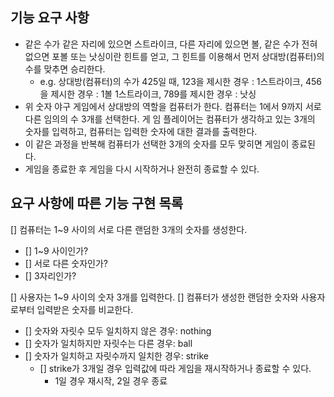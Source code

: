 ## 기능 요구 사항

- 같은 수가 같은 자리에 있으면 스트라이크, 다른 자리에 있으면 볼, 같은 수가 전혀 없으면 포볼 또는 낫싱이란 힌트를 얻고, 그 힌트를 이용해서 먼저 상대방(컴퓨터)의 수를
  맞추면 승리한다.
    - e.g. 상대방(컴퓨터)의 수가 425일 때, 123을 제시한 경우 : 1스트라이크, 456을 제시한 경우 : 1볼 1스트라이크, 789를 제시한 경우 : 낫싱
- 위 숫자 야구 게임에서 상대방의 역할을 컴퓨터가 한다. 컴퓨터는 1에서 9까지 서로 다른 임의의 수 3개를 선택한다. 게 임 플레이어는 컴퓨터가 생각하고 있는 3개의 숫자를
  입력하고, 컴퓨터는 입력한 숫자에 대한 결과를 출력한다.
- 이 같은 과정을 반복해 컴퓨터가 선택한 3개의 숫자를 모두 맞히면 게임이 종료된다.
- 게임을 종료한 후 게임을 다시 시작하거나 완전히 종료할 수 있다.

## 요구 사항에 따른 기능 구현 목록

[] 컴퓨터는 1~9 사이의 서로 다른 랜덤한 3개의 숫자를 생성한다.

- [] 1~9 사이인가?
- [] 서로 다른 숫자인가?
- [] 3자리인가?

[] 사용자는 1~9 사이의 숫자 3개를 입력한다.
[] 컴퓨터가 생성한 랜덤한 숫자와 사용자로부터 입력받은 숫자를 비교한다.

- [] 숫자와 자릿수 모두 일치하지 않은 경우: nothing
- [] 숫자가 일치하지만 자릿수는 다른 경우: ball
- [] 숫자가 일치하고 자릿수까지 일치한 경우: strike
    - [] strike가 3개일 경우 입력값에 따라 게임을 재시작하거나 종료할 수 있다.
        - 1일 경우 재시작, 2일 경우 종료 
